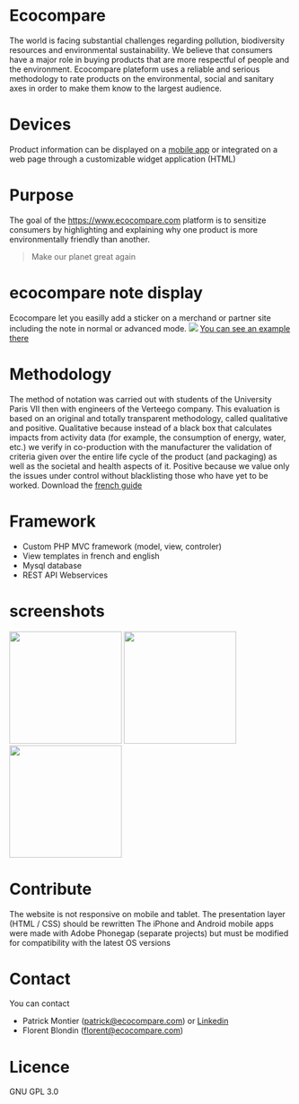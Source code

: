 # Ecocompare
The world is facing substantial challenges regarding pollution, biodiversity resources and environmental sustainability.
We believe that consumers have a major role in buying products that are more respectful of people and the environment.
Ecocompare plateform uses a reliable and serious methodology to rate products on the environmental, social and sanitary axes in order to make them know to the largest audience.

# Devices
Product information can be displayed on a [mobile app](https://github.com/Ecocompare/mobile-app) or integrated on a web page through a customizable widget application (HTML)

# Purpose
The goal of the https://www.ecocompare.com platform is to sensitize consumers by highlighting and explaining why one product is more environmentally friendly than another.
> Make our planet great again

# ecocompare note display
Ecocompare let you easilly add a sticker on a merchand or partner site including the note in normal or advanced mode.
<img src="https://www.ecocompare.com/screenshots/badge.png"/>
[You can see an example there](https://www.ecocompare.com/badge/badge.php)


# Methodology
The method of notation was carried out with students of the University Paris VII then with engineers of the Verteego company. This evaluation is based on an original and totally transparent methodology, called qualitative and positive.
Qualitative because instead of a black box that calculates impacts from activity data (for example, the consumption of energy, water, etc.) we verify in co-production with the manufacturer the validation of criteria given over the entire life cycle of the product (and packaging) as well as the societal and health aspects of it.
Positive because we value only the issues under control without blacklisting those who have yet to be worked.
Download the [french guide](https://github.com/Ecocompare/web-site/tree/master/methodologie/Guide_de_referencement_ecocompare.pdf)

# Framework
* Custom PHP MVC framework (model, view, controler)
* View templates in french and english 
* Mysql database
* REST API Webservices

# screenshots
<img src="https://www.ecocompare.com/screenshots/home.png" width="200"/> <img src="https://www.ecocompare.com/screenshots/product.png" width="200"/> <img src="https://www.ecocompare.com/screenshots/backoffice.png" width="200"/>

# Contribute
The website is not responsive on mobile and tablet. The presentation layer (HTML / CSS) should be rewritten
The iPhone and Android mobile apps were made with Adobe Phonegap (separate projects) but must be modified for compatibility with the latest OS versions

# Contact
You can contact 
* Patrick Montier (patrick@ecocompare.com) or [Linkedin](https://www.linkedin.com/in/montierpatrick/)
* Florent Blondin (florent@ecocompare.com)

# Licence
GNU GPL 3.0
